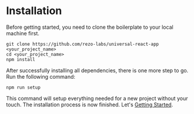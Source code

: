 # Installation
Before getting started, you need to clone the boilerplate to your local machine first.
```
git clone https://github.com/rezo-labs/universal-react-app <your_project_name>
cd <your_project_name>
npm install
```

After successfully installing all dependencies, there is one more step to go. Run the following command:
```
npm run setup
```
This command will setup everything needed for a new project without your touch. The installation process is now finished. Let's [Getting Started](Getting-Started.md).